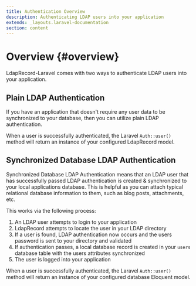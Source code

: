 ```yaml
---
title: Authentication Overview
description: Authenticating LDAP users into your application
extends: _layouts.laravel-documentation
section: content
---
```


# Overview {#overview}

LdapRecord-Laravel comes with two ways to authenticate LDAP users into your application.

## Plain LDAP Authentication

If you have an application that doesn't require any user data to be synchronized to your database,
then you can utilize plain LDAP authentication.

When a user is successfully authenticated, the Laravel `Auth::user()` method will return an instance
of your configured LdapRecord model.

## Synchronized Database LDAP Authentication

Synchronized Database LDAP Authentication means that an LDAP user that has successfully passed LDAP authentication
is created & synchronized to your local applications database. This is helpful as you can attach typical
relational database information to them, such as blog posts, attachments, etc.

This works via the following process:

1. An LDAP user attempts to login to your application
2. LdapRecord attempts to locate the user in your LDAP directory
3. If a user is found, LDAP authentication now occurs and the users password is sent to your directory and validated
4. If authentication passes, a local database record is created in your `users` database table with the users attributes synchronized
5. The user is logged into your application

When a user is successfully authenticated, the Laravel `Auth::user()` method will return an instance of
your configured database Eloquent model.
